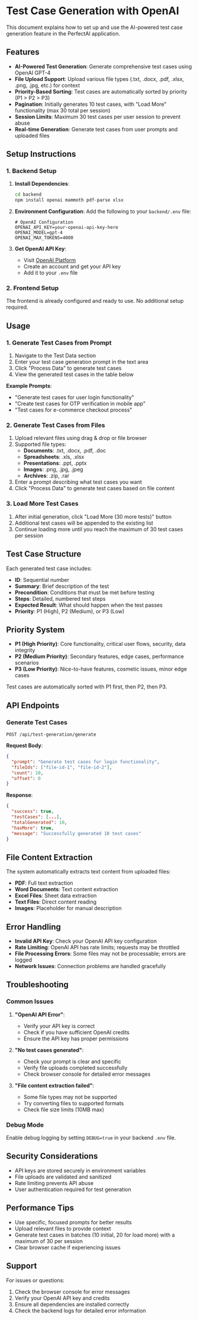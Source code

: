 # Test Case Generation with OpenAI

This document explains how to set up and use the AI-powered test case generation feature in the PerfectAI application.

## Features

- **AI-Powered Test Generation**: Generate comprehensive test cases using OpenAI GPT-4
- **File Upload Support**: Upload various file types (.txt, .docx, .pdf, .xlsx, .png, .jpg, etc.) for context
- **Priority-Based Sorting**: Test cases are automatically sorted by priority (P1 > P2 > P3)
- **Pagination**: Initially generates 10 test cases, with "Load More" functionality (max 30 total per session)
- **Session Limits**: Maximum 30 test cases per user session to prevent abuse
- **Real-time Generation**: Generate test cases from user prompts and uploaded files

## Setup Instructions

### 1. Backend Setup

1. **Install Dependencies**:
   ```bash
   cd backend
   npm install openai mammoth pdf-parse xlsx
   ```

2. **Environment Configuration**:
   Add the following to your `backend/.env` file:
   ```env
   # OpenAI Configuration
   OPENAI_API_KEY=your-openai-api-key-here
   OPENAI_MODEL=gpt-4
   OPENAI_MAX_TOKENS=4000
   ```

3. **Get OpenAI API Key**:
   - Visit [OpenAI Platform](https://platform.openai.com/)
   - Create an account and get your API key
   - Add it to your `.env` file

### 2. Frontend Setup

The frontend is already configured and ready to use. No additional setup required.

## Usage

### 1. Generate Test Cases from Prompt

1. Navigate to the Test Data section
2. Enter your test case generation prompt in the text area
3. Click "Process Data" to generate test cases
4. View the generated test cases in the table below

**Example Prompts**:
- "Generate test cases for user login functionality"
- "Create test cases for OTP verification in mobile app"
- "Test cases for e-commerce checkout process"

### 2. Generate Test Cases from Files

1. Upload relevant files using drag & drop or file browser
2. Supported file types:
   - **Documents**: .txt, .docx, .pdf, .doc
   - **Spreadsheets**: .xls, .xlsx
   - **Presentations**: .ppt, .pptx
   - **Images**: .png, .jpg, .jpeg
   - **Archives**: .zip, .rar
3. Enter a prompt describing what test cases you want
4. Click "Process Data" to generate test cases based on file content

### 3. Load More Test Cases

1. After initial generation, click "Load More (30 more tests)" button
2. Additional test cases will be appended to the existing list
3. Continue loading more until you reach the maximum of 30 test cases per session

## Test Case Structure

Each generated test case includes:

- **ID**: Sequential number
- **Summary**: Brief description of the test
- **Precondition**: Conditions that must be met before testing
- **Steps**: Detailed, numbered test steps
- **Expected Result**: What should happen when the test passes
- **Priority**: P1 (High), P2 (Medium), or P3 (Low)

## Priority System

- **P1 (High Priority)**: Core functionality, critical user flows, security, data integrity
- **P2 (Medium Priority)**: Secondary features, edge cases, performance scenarios  
- **P3 (Low Priority)**: Nice-to-have features, cosmetic issues, minor edge cases

Test cases are automatically sorted with P1 first, then P2, then P3.

## API Endpoints

### Generate Test Cases
```
POST /api/test-generation/generate
```

**Request Body**:
```json
{
  "prompt": "Generate test cases for login functionality",
  "fileIds": ["file-id-1", "file-id-2"],
  "count": 10,
  "offset": 0
}
```

**Response**:
```json
{
  "success": true,
  "testCases": [...],
  "totalGenerated": 10,
  "hasMore": true,
  "message": "Successfully generated 10 test cases"
}
```

## File Content Extraction

The system automatically extracts text content from uploaded files:

- **PDF**: Full text extraction
- **Word Documents**: Text content extraction
- **Excel Files**: Sheet data extraction
- **Text Files**: Direct content reading
- **Images**: Placeholder for manual description

## Error Handling

- **Invalid API Key**: Check your OpenAI API key configuration
- **Rate Limiting**: OpenAI API has rate limits; requests may be throttled
- **File Processing Errors**: Some files may not be processable; errors are logged
- **Network Issues**: Connection problems are handled gracefully

## Troubleshooting

### Common Issues

1. **"OpenAI API Error"**:
   - Verify your API key is correct
   - Check if you have sufficient OpenAI credits
   - Ensure the API key has proper permissions

2. **"No test cases generated"**:
   - Check your prompt is clear and specific
   - Verify file uploads completed successfully
   - Check browser console for detailed error messages

3. **"File content extraction failed"**:
   - Some file types may not be supported
   - Try converting files to supported formats
   - Check file size limits (10MB max)

### Debug Mode

Enable debug logging by setting `DEBUG=true` in your backend `.env` file.

## Security Considerations

- API keys are stored securely in environment variables
- File uploads are validated and sanitized
- Rate limiting prevents API abuse
- User authentication required for test generation

## Performance Tips

- Use specific, focused prompts for better results
- Upload relevant files to provide context
- Generate test cases in batches (10 initial, 20 for load more) with a maximum of 30 per session
- Clear browser cache if experiencing issues

## Support

For issues or questions:
1. Check the browser console for error messages
2. Verify your OpenAI API key and credits
3. Ensure all dependencies are installed correctly
4. Check the backend logs for detailed error information
